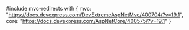 #include mvc-redirects with {
    mvc: "https://docs.devexpress.com/DevExtremeAspNetMvc/400704/?v=19.1",
    core: "https://docs.devexpress.com/AspNetCore/400575/?v=19.1"
}
